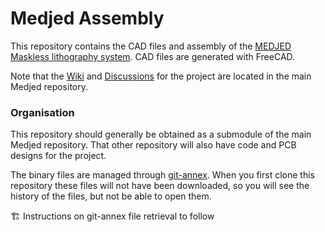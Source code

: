 # Medjed Assembly

This repository contains the CAD files and assembly of the [MEDJED Maskless lithography system](https://github.com/openMLA/Medjed). CAD files are generated with FreeCAD.

Note that the [Wiki](https://github.com/openMLA/Medjed/wiki) and [Discussions](https://github.com/openMLA/Medjed/discussions) for the project are located in the main Medjed repository.

### Organisation

This repository should generally be obtained as a submodule of the main Medjed repository. That other repository will also have code and PCB designs for the project. 

The binary files are managed through [git-annex](https://git-annex.branchable.com/). When you first clone this repository these files will not have been downloaded, so you will see the history of the files, but not be able to open them.

🏗 Instructions on git-annex file retrieval to follow